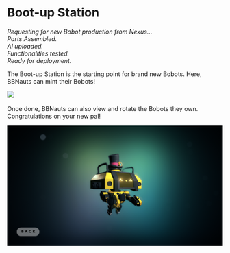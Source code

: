 # Boot-up Station

_Requesting for new Bobot production from Nexus..._ \
_Parts Assembled._ \
_AI uploaded._ \
_Functionalities tested._ \
_Ready for deployment._&#x20;

The Boot-up Station is the starting point for brand new Bobots. Here, BBNauts can mint their Bobots!&#x20;

![](../.gitbook/assets/Bobots\_Mint.png)

Once done, BBNauts can also view and rotate the Bobots they own. Congratulations on your new pal!&#x20;

![](<../.gitbook/assets/image (3) (1).png>)
